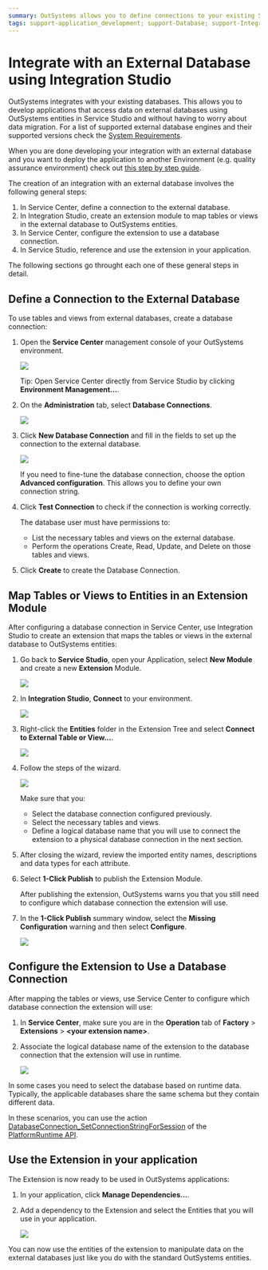 ```yaml
---
summary: OutSystems allows you to define connections to your existing SQL Server, Azure Server, Oracle or MySQL databases and use data in those databases using visual objects in Service Studio.
tags: support-application_development; support-Database; support-Integrations_Extensions; support-database-overview; support-Integrations_Extensions-featured
---
```


# Integrate with an External Database using Integration Studio

OutSystems integrates with your existing databases. This allows you to develop applications that access data on external databases using OutSystems entities in Service Studio and without having to worry about data migration. For a list of supported external database engines and their supported versions check the [System Requirements](../../getting-started/system-requirements.md#integration-with-external-systems).

<div class="info" markdown="1">
 
When you are done developing your integration with an external database and you want to deploy the application to another Environment (e.g. quality assurance environment) check out [this step by step guide](../../managing-the-applications-lifecycle/deploy-applications/deploy-an-app-externaldb.md).

</div>


The creation of an integration with an external database involves the following general steps:

1. In Service Center, define a connection to the external database.
1. In Integration Studio, create an extension module to map tables or views in the external database to OutSystems entities.
1. In Service Center, configure the extension to use a database connection.
1. In Service Studio, reference and use the extension in your application.

The following sections go throught each one of these general steps in detail.

## Define a Connection to the External Database

To use tables and views from external databases, create a database connection: 

1. Open the **Service Center** management console of your OutSystems environment.

    ![](images/connect-external-db-0.png?width=800)

    Tip: Open Service Center directly from Service Studio by clicking **Environment Management...**.

1. On the **Administration** tab, select **Database Connections**.

    ![](images/connect-external-db-new-connection-sc.png?width=1000)

1. Click **New Database Connection** and fill in the fields to set up the connection to the external database.

    ![](images/connect-external-db-create-connection-sc.png?width=1000)

    If you need to fine-tune the database connection, choose the option **Advanced configuration**. This allows you to define your own connection string.

1. Click **Test Connection** to check if the connection is working correctly.

    <div class="info" markdown="1">

    The database user must have permissions to:

    * List the necessary tables and views on the external database.
    * Perform the operations Create, Read, Update, and Delete on those tables and views.

    </div>

1. Click **Create** to create the Database Connection.

## Map Tables or Views to Entities in an Extension Module

After configuring a database connection in Service Center, use Integration Studio to create an extension that maps the tables or views in the external database to OutSystems entities:

1. Go back to **Service Studio**, open your Application, select **New Module** and create a new **Extension** Module.

    ![](images/connect-external-db-03.png?width=800)

1. In **Integration Studio**, **Connect** to your environment.

    ![](images/connect-external-db-003.png?width=400)

1. Right-click the **Entities** folder in the Extension Tree and select **Connect to External Table or View...**.

    ![](images/connect-external-db-3.png?width=1000)

1. Follow the steps of the wizard.

    ![](images/connect-external-db-4.png?width=600)
    
    <div class="info" markdown="1">

    Make sure that you: 
    
    * Select the database connection configured previously.
    * Select the necessary tables and views.
    * Define a logical database name that you will use to connect the extension to a physical database connection in the next section.

    </div>

1. After closing the wizard, review the imported entity names, descriptions and data types for each attribute.

1. Select **1-Click Publish** to publish the Extension Module.

    After publishing the extension, OutSystems warns you that you still need to configure which database connection the extension will use.

1. In the **1-Click Publish** summary window, select the **Missing Configuration** warning and then select **Configure**.

    ![](images/connect-external-db-5.png?width=600)  

## Configure the Extension to Use a Database Connection

After mapping the tables or views, use Service Center to configure which database connection the extension will use:

1. In **Service Center**, make sure you are in the **Operation** tab of **Factory** > **Extensions** > **&lt;your extension name&gt;**.

1. Associate the logical database name of the extension to the database connection that the extension will use in runtime.

    ![](images/connect-external-db-configure-extension-sc.png?width=1000)

In some cases you need to select the database based on runtime data. Typically, the applicable databases share the same schema but they contain different data.

In these scenarios, you can use the action [DatabaseConnection_SetConnectionStringForSession](<../../ref/apis/auto/platformruntime-api.final.md#DatabaseConnection_SetConnectionStringForSession>) of the [PlatformRuntime API](<../../ref/apis/auto/platformruntime-api.final.md>).


## Use the Extension in your application

The Extension is now ready to be used in OutSystems applications:

1. In your application, click **Manage Dependencies...**.

1. Add a dependency to the Extension and select the Entities that you will use in your application.  

    ![](images/connect-external-db-7.png?width=600)

You can now use the entities of the extension to manipulate data on the external databases just like you do with the standard OutSystems entities.
